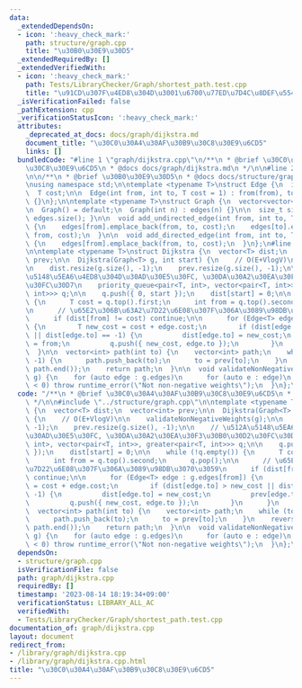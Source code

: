 ```yaml
---
data:
  _extendedDependsOn:
  - icon: ':heavy_check_mark:'
    path: structure/graph.cpp
    title: "\u30B0\u30E9\u30D5"
  _extendedRequiredBy: []
  _extendedVerifiedWith:
  - icon: ':heavy_check_mark:'
    path: Tests/LibraryChecker/Graph/shortest_path.test.cpp
    title: "\u91CD\u307F\u4ED8\u304D\u3001\u6700\u77ED\u7D4C\u8DEF\u554F\u984C"
  _isVerificationFailed: false
  _pathExtension: cpp
  _verificationStatusIcon: ':heavy_check_mark:'
  attributes:
    _deprecated_at_docs: docs/graph/dijkstra.md
    document_title: "\u30C0\u30A4\u30AF\u30B9\u30C8\u30E9\u6CD5"
    links: []
  bundledCode: "#line 1 \"graph/dijkstra.cpp\"\n/**\n * @brief \u30C0\u30A4\u30AF\u30B9\
    \u30C8\u30E9\u6CD5\n * @docs docs/graph/dijkstra.md\n */\n\n#line 2 \"structure/graph.cpp\"\
    \n\n/**\n * @brief \u30B0\u30E9\u30D5\n * @docs docs/structure/graph.md\n */\n\
    \nusing namespace std;\n\ntemplate <typename T>\nstruct Edge {\n  int from, to;\n\
    \  T cost;\n\n  Edge(int from, int to, T cost = 1) : from(from), to(to), cost(cost)\
    \ {}\n};\n\ntemplate <typename T>\nstruct Graph {\n  vector<vector<Edge<T>>> edges;\n\
    \n  Graph() = default;\n  Graph(int n) : edges(n) {}\n\n  size_t size() { return\
    \ edges.size(); }\n\n  void add_undirected_edge(int from, int to, T cost = 1)\
    \ {\n    edges[from].emplace_back(from, to, cost);\n    edges[to].emplace_back(to,\
    \ from, cost);\n  }\n\n  void add_directed_edge(int from, int to, T cost = 1)\
    \ {\n    edges[from].emplace_back(from, to, cost);\n  }\n};\n#line 7 \"graph/dijkstra.cpp\"\
    \n\ntemplate <typename T>\nstruct Dijkstra {\n  vector<T> dist;\n  vector<int>\
    \ prev;\n\n  Dijkstra(Graph<T> g, int start) {\n    // O(E+VlogV)\n\n    validateNonNegativeWeights(g);\n\
    \n    dist.resize(g.size(), -1);\n    prev.resize(g.size(), -1);\n\n    // \u512A\
    \u5148\u5EA6\u4ED8\u304D\u30AD\u30E5\u30FC, \u30DA\u30A2\u30EA\u30F3\u30B0\u30D2\
    \u30FC\u30D7\n    priority_queue<pair<T, int>, vector<pair<T, int>>, greater<pair<T,\
    \ int>>> q;\n\n    q.push({ 0, start });\n    dist[start] = 0;\n\n    while (!q.empty())\
    \ {\n      T cost = q.top().first;\n      int from = q.top().second;\n      q.pop();\n\
    \n      // \u65E2\u306B\u63A2\u7D22\u6E08\u307F\u306A\u3089\u98DB\u3070\u3059\n\
    \      if (dist[from] != cost) continue;\n\n      for (Edge<T> edge : g.edges[from])\
    \ {\n        T new_cost = cost + edge.cost;\n        if (dist[edge.to] > new_cost\
    \ || dist[edge.to] == -1) {\n          dist[edge.to] = new_cost;\n          prev[edge.to]\
    \ = from;\n          q.push({ new_cost, edge.to });\n        }\n      }\n    }\n\
    \  }\n\n  vector<int> path(int to) {\n    vector<int> path;\n    while (to !=\
    \ -1) {\n      path.push_back(to);\n      to = prev[to];\n    }\n    reverse(path.begin(),\
    \ path.end());\n    return path;\n  }\n\n  void validateNonNegativeWeights(Graph<T>\
    \ g) {\n    for (auto edge : g.edges)\n      for (auto e : edge)\n        if (e.cost\
    \ < 0) throw runtime_error(\"Not non-negative weights\");\n  }\n};\n"
  code: "/**\n * @brief \u30C0\u30A4\u30AF\u30B9\u30C8\u30E9\u6CD5\n * @docs docs/graph/dijkstra.md\n\
    \ */\n\n#include \"../structure/graph.cpp\"\n\ntemplate <typename T>\nstruct Dijkstra\
    \ {\n  vector<T> dist;\n  vector<int> prev;\n\n  Dijkstra(Graph<T> g, int start)\
    \ {\n    // O(E+VlogV)\n\n    validateNonNegativeWeights(g);\n\n    dist.resize(g.size(),\
    \ -1);\n    prev.resize(g.size(), -1);\n\n    // \u512A\u5148\u5EA6\u4ED8\u304D\
    \u30AD\u30E5\u30FC, \u30DA\u30A2\u30EA\u30F3\u30B0\u30D2\u30FC\u30D7\n    priority_queue<pair<T,\
    \ int>, vector<pair<T, int>>, greater<pair<T, int>>> q;\n\n    q.push({ 0, start\
    \ });\n    dist[start] = 0;\n\n    while (!q.empty()) {\n      T cost = q.top().first;\n\
    \      int from = q.top().second;\n      q.pop();\n\n      // \u65E2\u306B\u63A2\
    \u7D22\u6E08\u307F\u306A\u3089\u98DB\u3070\u3059\n      if (dist[from] != cost)\
    \ continue;\n\n      for (Edge<T> edge : g.edges[from]) {\n        T new_cost\
    \ = cost + edge.cost;\n        if (dist[edge.to] > new_cost || dist[edge.to] ==\
    \ -1) {\n          dist[edge.to] = new_cost;\n          prev[edge.to] = from;\n\
    \          q.push({ new_cost, edge.to });\n        }\n      }\n    }\n  }\n\n\
    \  vector<int> path(int to) {\n    vector<int> path;\n    while (to != -1) {\n\
    \      path.push_back(to);\n      to = prev[to];\n    }\n    reverse(path.begin(),\
    \ path.end());\n    return path;\n  }\n\n  void validateNonNegativeWeights(Graph<T>\
    \ g) {\n    for (auto edge : g.edges)\n      for (auto e : edge)\n        if (e.cost\
    \ < 0) throw runtime_error(\"Not non-negative weights\");\n  }\n};\n"
  dependsOn:
  - structure/graph.cpp
  isVerificationFile: false
  path: graph/dijkstra.cpp
  requiredBy: []
  timestamp: '2023-08-14 18:19:34+09:00'
  verificationStatus: LIBRARY_ALL_AC
  verifiedWith:
  - Tests/LibraryChecker/Graph/shortest_path.test.cpp
documentation_of: graph/dijkstra.cpp
layout: document
redirect_from:
- /library/graph/dijkstra.cpp
- /library/graph/dijkstra.cpp.html
title: "\u30C0\u30A4\u30AF\u30B9\u30C8\u30E9\u6CD5"
---
```

